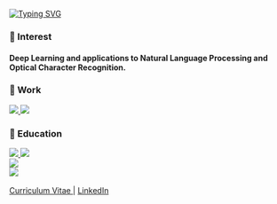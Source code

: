
<!--
**phuongnt197/phuongnt197** is a ✨ _special_ ✨ repository because its `README.md` (this file) appears on your GitHub profile.

Here are some ideas to get you started:

- 🔭 I’m currently working on ...
- 🌱 I’m currently learning ...
- 👯 I’m looking to collaborate on ...
- 🤔 I’m looking for help with ...
- 💬 Ask me about ...
- 📫 How to reach me: ...
- 😄 Pronouns: ...
- ⚡ Fun fact: ...
-->
[![Typing SVG](https://readme-typing-svg.herokuapp.com?font=Fira+Code&duration=3000&pause=1000&random=false&width=435&lines=Thu+Phuong+Nguyen;Computer+Science+Student;Natural+Language+Processing;AI%2F+Deep+Learning)](https://git.io/typing-svg)

### 🌱 Interest

#### Deep Learning and applications to Natural Language Processing and Optical Character Recognition.

### 🔭 Work

<a href="https://sites.google.com/view/mvllab">
<img src="https://img.shields.io/badge/ Interactive Multimodal Machine Learning lab Graduate Student @ UNIST (2024 ~ 2026)-EADBC6?style=for-the-badge"/>  
</a>

<a href="https://mijungk.github.io/starlab/">
<img src="https://img.shields.io/badge/ STAR LAB Research Intern @ UNIST (2023 ~ 2024)-EADBC6?style=for-the-badge"/>  
</a>


### 🏫 Education  

<a href="https://www.unist.ac.kr">
  <img src="https://img.shields.io/badge/M.Sc. Computer Science and Engineering (2024~2026) - UNIST-001c54?style=for-the-badge"/>  
<img src="https://img.shields.io/badge/B.Sc. Computer Science and Engineering and Industrial Engineering (2020~2024) - UNIST-001c54?style=for-the-badge"/>  
</a>
<br>
<a href="https://admg-intl.unist.ac.kr/study-at-unist/scholarships/">
<img src="https://img.shields.io/badge/ UNIST Korean Government Scholarship Recipient -002C5F?style=for-the-badge&logo=&logoColor=white"/>  
</a>
<br>
<a href="https://admu-intl.unist.ac.kr/info/scholarships/">
<img src="https://img.shields.io/badge/ UNIST Global Dream Scholarship Recipient -002C5F?style=for-the-badge&logo=&logoColor=white"/>  
</a>
<br>
<br>

<a href="https://drive.google.com/file/d/1ph6_jGxaj4zf7zAEO3IMSfuAmxnPq7zb/view?usp=sharing">
  Curriculum Vitae
</a>
|
<a href="www.linkedin.com/in/phuongnt197">
  LinkedIn
</a>
